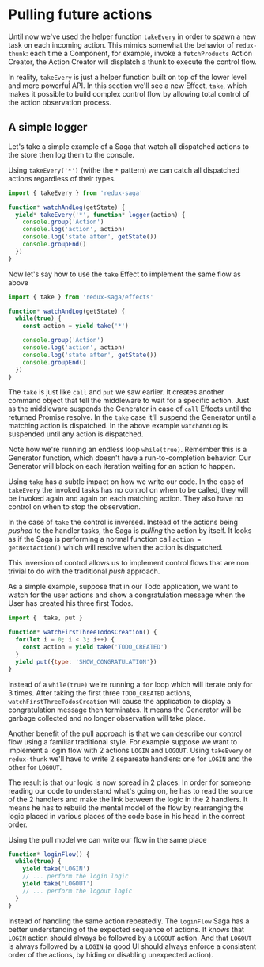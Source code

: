 # Pulling future actions

Until now we've used the helper function `takeEvery` in order to spawn a new task on
each incoming action. This mimics somewhat the behavior of `redux-thunk`: each time a
Component, for example, invoke a `fetchProducts` Action Creator, the Action Creator will
displatch a thunk to execute the control flow.

In reality, `takeEvery` is just a helper function built on top of the lower level and more
powerful API. In this section we'll see a new Effect, `take`, which makes it possible to build complex
control flow by allowing total control of the action observation process.

## A simple logger

Let's take a simple example of a Saga that watch all dispatched actions to the store then
log them to the console.

Using `takeEvery('*')` (withe the `*` pattern) we can catch all dispatched actions regardless
of their types.

```javascript
import { takeEvery } from 'redux-saga'

function* watchAndLog(getState) {
  yield* takeEvery('*', function* logger(action) {
    console.group('Action')
    console.log('action', action)
    console.log('state after', getState())
    console.groupEnd()
  })
}
```

Now let's say how to use the `take` Effect to implement the same flow as above

```javascript
import { take } from 'redux-saga/effects'

function* watchAndLog(getState) {
  while(true) {
    const action = yield take('*')

    console.group('Action')
    console.log('action', action)
    console.log('state after', getState())
    console.groupEnd()
  })
}
```

The `take` is just like `call` and `put` we saw earlier. It creates another command object
that tell the middleware to wait for a specific action. Just as the middleware suspends
the Generator in case of `call` Effects until the returned Promise resolve. In the `take`
case it'll suspend the Generator until a matching action is dispatched. In the above example
`watchAndLog` is suspended until any action is dispatched.

Note how we're running an endless loop `while(true)`. Remember this is a Generator function,
which doesn't have a run-to-completion behavior. Our Generator will block on each iteration
waiting for an action to happen.

Using `take` has a subtle impact on how we write our code. In the case of `takeEvery` the invoked
tasks has no control on when to be called, they will be invoked again and again on each matching
action. They also have no control on when to stop the observation.

In the case of `take` the control is inversed. Instead of the actions being *pushed* to the
handler tasks, the Saga is *pulling* the action by itself. It looks as if the Saga is performing
a normal function call `action = getNextAction()` which will resolve when the action is
dispatched.

This inversion of control allows us to implement control flows that are non trivial to do with
the traditional *push* approach.

As a simple example, suppose that in our Todo application, we want to watch for the user actions
and show a congratulation message when the User has created his three first Todos.

```javascript
import {  take, put }

function* watchFirstThreeTodosCreation() {
  for(let i = 0; i < 3; i++) {
    const action = yield take('TODO_CREATED')
  }
  yield put({type: 'SHOW_CONGRATULATION'})
}
```

Instead of a `while(true)` we're running a `for` loop which will iterate only for 3 times. After
taking the first three `TODO_CREATED` actions, `watchFirstThreeTodosCreation` will cause the
application to display a congratulation message then terminates. It means the Generator will be
garbage collected and no longer observation will take place.

Another benefit of the pull approach is that we can describe our control flow using a familiar
traditional style. For example suppose we want to implement a login flow with 2 actions `LOGIN`
and `LOGOUT`. Using `takeEvery` or `redux-thunk` we'll have to write 2 separeate handlers: one for
`LOGIN` and the other for `LOGOUT`.

The result is that our logic is now spread in 2 places. In order for someone reading our code to
understand what's going on, he has to read the source of the 2 handlers and make the link
between the logic in the 2 handlers. It means he has to rebuild the mental model of the flow
by rearranging the logic placed in various places of the code base in his head in the correct
order.

Using the pull model we can write our flow in the same place

```javascript
function* loginFlow() {
  while(true) {
    yield take('LOGIN')
    // ... perform the login logic
    yield take('LOGOUT')
    // ... perform the logout logic
  }
}
```

Instead of handling the same action repeatedly. The `loginFlow` Saga has a better understanding
of the expected sequence of actions. It knows that `LOGIN` action should always be followed by
a `LOGOUT` action. And that `LOGOUT` is always followed by a `LOGIN` (a good UI should always enforce
a consistent order of the actions, by hiding or disabling unexpected action).

